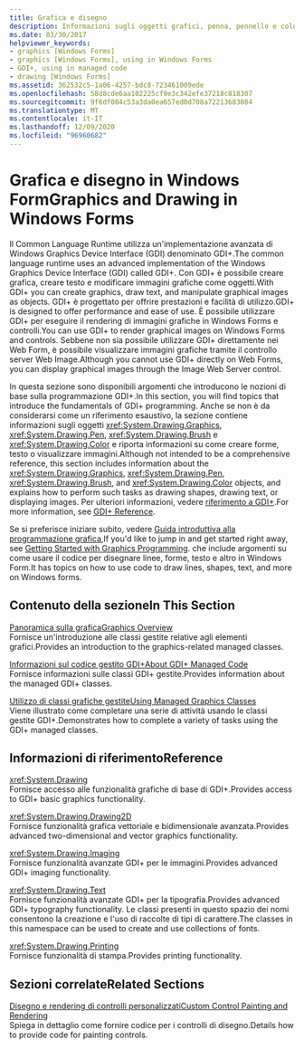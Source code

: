 ```yaml
---
title: Grafica e disegno
description: Informazioni sugli oggetti grafici, penna, pennello e colore e su come eseguire attività quali la creazione di forme, il disegno di testo o la visualizzazione di immagini in Windows Forms.
ms.date: 03/30/2017
helpviewer_keywords:
- graphics [Windows Forms]
- graphics [Windows Forms], using in Windows Forms
- GDI+, using in managed code
- drawing [Windows Forms]
ms.assetid: 362532c5-1a06-4257-bdc8-723461009ede
ms.openlocfilehash: 58d8cde6aa102225cf9e3c342efe37218c818307
ms.sourcegitcommit: 9f6df084c53a3da0ea657ed0d708a72213683084
ms.translationtype: MT
ms.contentlocale: it-IT
ms.lasthandoff: 12/09/2020
ms.locfileid: "96960682"
---
```

# <a name="graphics-and-drawing-in-windows-forms"></a><span data-ttu-id="65ecf-103">Grafica e disegno in Windows Form</span><span class="sxs-lookup"><span data-stu-id="65ecf-103">Graphics and Drawing in Windows Forms</span></span>
<span data-ttu-id="65ecf-104">Il Common Language Runtime utilizza un'implementazione avanzata di Windows Graphics Device Interface (GDI) denominato GDI+.</span><span class="sxs-lookup"><span data-stu-id="65ecf-104">The common language runtime uses an advanced implementation of the Windows Graphics Device Interface (GDI) called GDI+.</span></span> <span data-ttu-id="65ecf-105">Con GDI+ è possibile creare grafica, creare testo e modificare immagini grafiche come oggetti.</span><span class="sxs-lookup"><span data-stu-id="65ecf-105">With GDI+ you can create graphics, draw text, and manipulate graphical images as objects.</span></span> <span data-ttu-id="65ecf-106">GDI+ è progettato per offrire prestazioni e facilità di utilizzo.</span><span class="sxs-lookup"><span data-stu-id="65ecf-106">GDI+ is designed to offer performance and ease of use.</span></span> <span data-ttu-id="65ecf-107">È possibile utilizzare GDI+ per eseguire il rendering di immagini grafiche in Windows Forms e controlli.</span><span class="sxs-lookup"><span data-stu-id="65ecf-107">You can use GDI+ to render graphical images on Windows Forms and controls.</span></span> <span data-ttu-id="65ecf-108">Sebbene non sia possibile utilizzare GDI+ direttamente nei Web Form, è possibile visualizzare immagini grafiche tramite il controllo server Web Image.</span><span class="sxs-lookup"><span data-stu-id="65ecf-108">Although you cannot use GDI+ directly on Web Forms, you can display graphical images through the Image Web Server control.</span></span>  
  
 <span data-ttu-id="65ecf-109">In questa sezione sono disponibili argomenti che introducono le nozioni di base sulla programmazione GDI+.</span><span class="sxs-lookup"><span data-stu-id="65ecf-109">In this section, you will find topics that introduce the fundamentals of GDI+ programming.</span></span> <span data-ttu-id="65ecf-110">Anche se non è da considerarsi come un riferimento esaustivo, la sezione contiene informazioni sugli oggetti <xref:System.Drawing.Graphics>, <xref:System.Drawing.Pen>, <xref:System.Drawing.Brush> e <xref:System.Drawing.Color> e riporta informazioni su come creare forme, testo o visualizzare immagini.</span><span class="sxs-lookup"><span data-stu-id="65ecf-110">Although not intended to be a comprehensive reference, this section includes information about the <xref:System.Drawing.Graphics>, <xref:System.Drawing.Pen>, <xref:System.Drawing.Brush>, and <xref:System.Drawing.Color> objects, and explains how to perform such tasks as drawing shapes, drawing text, or displaying images.</span></span> <span data-ttu-id="65ecf-111">Per ulteriori informazioni, vedere [riferimento a GDI+](/windows/desktop/gdiplus/-gdiplus-class-gdi-reference).</span><span class="sxs-lookup"><span data-stu-id="65ecf-111">For more information, see [GDI+ Reference](/windows/desktop/gdiplus/-gdiplus-class-gdi-reference).</span></span>  
  
 <span data-ttu-id="65ecf-112">Se si preferisce iniziare subito, vedere [Guida introduttiva alla programmazione grafica](getting-started-with-graphics-programming.md),</span><span class="sxs-lookup"><span data-stu-id="65ecf-112">If you'd like to jump in and get started right away, see [Getting Started with Graphics Programming](getting-started-with-graphics-programming.md).</span></span> <span data-ttu-id="65ecf-113">che include argomenti su come usare il codice per disegnare linee, forme, testo e altro in Windows Form.</span><span class="sxs-lookup"><span data-stu-id="65ecf-113">It has topics on how to use code to draw lines, shapes, text, and more on Windows forms.</span></span>  
  
## <a name="in-this-section"></a><span data-ttu-id="65ecf-114">Contenuto della sezione</span><span class="sxs-lookup"><span data-stu-id="65ecf-114">In This Section</span></span>  
 [<span data-ttu-id="65ecf-115">Panoramica sulla grafica</span><span class="sxs-lookup"><span data-stu-id="65ecf-115">Graphics Overview</span></span>](graphics-overview-windows-forms.md)  
 <span data-ttu-id="65ecf-116">Fornisce un'introduzione alle classi gestite relative agli elementi grafici.</span><span class="sxs-lookup"><span data-stu-id="65ecf-116">Provides an introduction to the graphics-related managed classes.</span></span>  
  
 [<span data-ttu-id="65ecf-117">Informazioni sul codice gestito GDI+</span><span class="sxs-lookup"><span data-stu-id="65ecf-117">About GDI+ Managed Code</span></span>](about-gdi-managed-code.md)  
 <span data-ttu-id="65ecf-118">Fornisce informazioni sulle classi GDI+ gestite.</span><span class="sxs-lookup"><span data-stu-id="65ecf-118">Provides information about the managed GDI+ classes.</span></span>  
  
 [<span data-ttu-id="65ecf-119">Utilizzo di classi grafiche gestite</span><span class="sxs-lookup"><span data-stu-id="65ecf-119">Using Managed Graphics Classes</span></span>](using-managed-graphics-classes.md)  
 <span data-ttu-id="65ecf-120">Viene illustrato come completare una serie di attività usando le classi gestite GDI+.</span><span class="sxs-lookup"><span data-stu-id="65ecf-120">Demonstrates how to complete a variety of tasks using the GDI+ managed classes.</span></span>  
  
## <a name="reference"></a><span data-ttu-id="65ecf-121">Informazioni di riferimento</span><span class="sxs-lookup"><span data-stu-id="65ecf-121">Reference</span></span>  
 <xref:System.Drawing>  
 <span data-ttu-id="65ecf-122">Fornisce accesso alle funzionalità grafiche di base di GDI+.</span><span class="sxs-lookup"><span data-stu-id="65ecf-122">Provides access to GDI+ basic graphics functionality.</span></span>  
  
 <xref:System.Drawing.Drawing2D>  
 <span data-ttu-id="65ecf-123">Fornisce funzionalità grafica vettoriale e bidimensionale avanzata.</span><span class="sxs-lookup"><span data-stu-id="65ecf-123">Provides advanced two-dimensional and vector graphics functionality.</span></span>  
  
 <xref:System.Drawing.Imaging>  
 <span data-ttu-id="65ecf-124">Fornisce funzionalità avanzate GDI+ per le immagini.</span><span class="sxs-lookup"><span data-stu-id="65ecf-124">Provides advanced GDI+ imaging functionality.</span></span>  
  
 <xref:System.Drawing.Text>  
 <span data-ttu-id="65ecf-125">Fornisce funzionalità avanzate GDI+ per la tipografia.</span><span class="sxs-lookup"><span data-stu-id="65ecf-125">Provides advanced GDI+ typography functionality.</span></span> <span data-ttu-id="65ecf-126">Le classi presenti in questo spazio dei nomi consentono la creazione e l'uso di raccolte di tipi di carattere.</span><span class="sxs-lookup"><span data-stu-id="65ecf-126">The classes in this namespace can be used to create and use collections of fonts.</span></span>  
  
 <xref:System.Drawing.Printing>  
 <span data-ttu-id="65ecf-127">Fornisce funzionalità di stampa.</span><span class="sxs-lookup"><span data-stu-id="65ecf-127">Provides printing functionality.</span></span>  
  
## <a name="related-sections"></a><span data-ttu-id="65ecf-128">Sezioni correlate</span><span class="sxs-lookup"><span data-stu-id="65ecf-128">Related Sections</span></span>  
 [<span data-ttu-id="65ecf-129">Disegno e rendering di controlli personalizzati</span><span class="sxs-lookup"><span data-stu-id="65ecf-129">Custom Control Painting and Rendering</span></span>](../controls/custom-control-painting-and-rendering.md)  
 <span data-ttu-id="65ecf-130">Spiega in dettaglio come fornire codice per i controlli di disegno.</span><span class="sxs-lookup"><span data-stu-id="65ecf-130">Details how to provide code for painting controls.</span></span>
